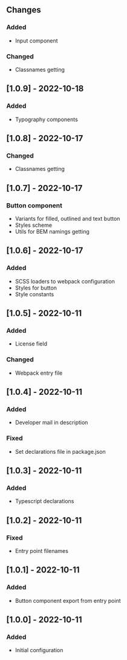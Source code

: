 ## Changes

### Added

-   Input component

### Changed

-   Classnames getting

## [1.0.9] - 2022-10-18

### Added

-   Typography components

## [1.0.8] - 2022-10-17

### Changed

-   Classnames getting

## [1.0.7] - 2022-10-17

### Button component

-   Variants for filled, outlined and text button
-   Styles scheme
-   Utils for BEM namings getting

## [1.0.6] - 2022-10-17

### Added

-   SCSS loaders to webpack configuration
-   Styles for button
-   Style constants

## [1.0.5] - 2022-10-11

### Added

-   License field

### Changed

-   Webpack entry file

## [1.0.4] - 2022-10-11

### Added

-   Developer mail in description

### Fixed

-   Set declarations file in package.json

## [1.0.3] - 2022-10-11

### Added

-   Typescript declarations

## [1.0.2] - 2022-10-11

### Fixed

-   Entry point filenames

## [1.0.1] - 2022-10-11

### Added

-   Button component export from entry point

## [1.0.0] - 2022-10-11

### Added

-   Initial configuration
